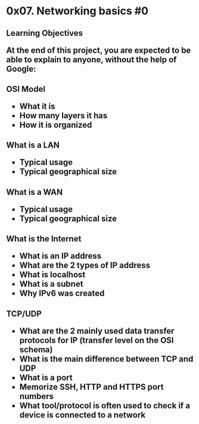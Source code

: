<h1> 0x07. Networking basics #0 </h1>

<h2> Learning Objectives
<p> At the end of this project, you are expected to be able to explain to anyone, without the help of Google:

<h2> OSI Model

<p>
<ul> 
    <li> What it is
    <li> How many layers it has
    <li> How it is organized
</ul>
</p>

<h2> What is a LAN

<p>
<ul> 
    <li> Typical usage
    <li> Typical geographical size
</ul>

<h2> What is a WAN
</p>

<p>
<ul>
    <li> Typical usage
    <li> Typical geographical size
</ul>
</p>

<h2> What is the Internet

<p>
<ul>
    <li> What is an IP address
    <li> What are the 2 types of IP address
    <li> What is localhost
    <li> What is a subnet
    <li> Why IPv6 was created
</ul>
</p>

<h2> TCP/UDP

<p>
<ul> 
    <li> What are the 2 mainly used data transfer protocols for IP (transfer level on the OSI schema)
    <li> What is the main difference between TCP and UDP
    <li>  What is a port
    <li> Memorize SSH, HTTP and HTTPS port numbers
    <li> What tool/protocol is often used to check if a device is connected to a network
</ul>
</p>